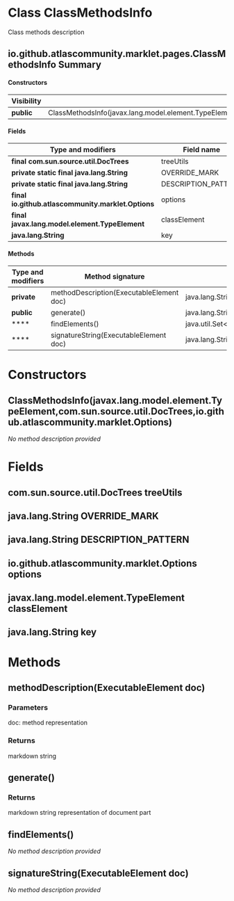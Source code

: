 Class ClassMethodsInfo
======================
Class methods description

io.github.atlascommunity.marklet.pages.ClassMethodsInfo Summary
-------
#### Constructors
| Visibility | Signature                                                                                                                    |
| ---------- | ---------------------------------------------------------------------------------------------------------------------------- |
| **public** | ClassMethodsInfo(javax.lang.model.element.TypeElement,com.sun.source.util.DocTrees,io.github.atlascommunity.marklet.Options) |
#### Fields
| Type and modifiers                                 | Field name          |
| -------------------------------------------------- | ------------------- |
| **final com.sun.source.util.DocTrees**             | treeUtils           |
| **private static final java.lang.String**          | OVERRIDE_MARK       |
| **private static final java.lang.String**          | DESCRIPTION_PATTERN |
| **final io.github.atlascommunity.marklet.Options** | options             |
| **final javax.lang.model.element.TypeElement**     | classElement        |
| **java.lang.String**                               | key                 |
#### Methods
| Type and modifiers | Method signature                         | Return type                                               |
| ------------------ | ---------------------------------------- | --------------------------------------------------------- |
| **private**        | methodDescription(ExecutableElement doc) | java.lang.String                                          |
| **public**         | generate()                               | java.lang.String                                          |
| ****               | findElements()                           | java.util.Set<javax.lang.model.element.ExecutableElement> |
| ****               | signatureString(ExecutableElement doc)   | java.lang.String                                          |

Constructors
============
ClassMethodsInfo(javax.lang.model.element.TypeElement,com.sun.source.util.DocTrees,io.github.atlascommunity.marklet.Options)
----------------------------------------------------------------------------------------------------------------------------
*No method description provided*



Fields
======
com.sun.source.util.DocTrees treeUtils
--------------------------------------

java.lang.String OVERRIDE_MARK
------------------------------

java.lang.String DESCRIPTION_PATTERN
------------------------------------

io.github.atlascommunity.marklet.Options options
------------------------------------------------

javax.lang.model.element.TypeElement classElement
-------------------------------------------------

java.lang.String key
--------------------


Methods
=======
methodDescription(ExecutableElement doc)
----------------------------------------


### Parameters

doc: method representation

### Returns

markdown string


generate()
----------


### Returns

markdown string representation of document part


findElements()
--------------
*No method description provided*


signatureString(ExecutableElement doc)
--------------------------------------
*No method description provided*



